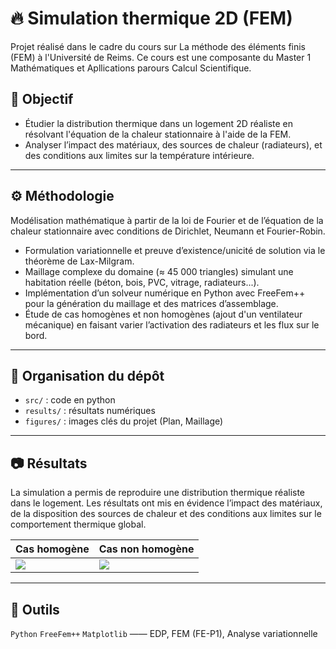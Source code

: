 # 🔥 Simulation thermique 2D (FEM)

Projet réalisé dans le cadre du cours sur La méthode des éléments finis (FEM) à l'Université de Reims. Ce cours est une composante du Master 1 Mathématiques et Apllications parours Calcul Scientifique.

## 🎯 Objectif

-  Étudier la distribution thermique dans un logement 2D réaliste en résolvant l'équation de la chaleur stationnaire à l'aide de la FEM.
-  Analyser l’impact des matériaux, des sources de chaleur (radiateurs), et des conditions aux limites sur la température intérieure. 

---

## ⚙️ Méthodologie

Modélisation mathématique à partir de la loi de Fourier et de l’équation de la chaleur stationnaire avec conditions de Dirichlet, Neumann et Fourier-Robin.
- Formulation variationnelle et preuve d’existence/unicité de solution via le théorème de Lax-Milgram.
- Maillage complexe du domaine (≈ 45 000 triangles) simulant une habitation réelle (béton, bois, PVC, vitrage, radiateurs...).
- Implémentation d’un solveur numérique en Python avec FreeFem++ pour la génération du maillage et des matrices d’assemblage.
- Étude de cas homogènes et non homogènes (ajout d'un ventilateur mécanique) en faisant varier l’activation des radiateurs et les flux sur le bord.

---

## 📁 Organisation du dépôt
- `src/` : code en python 
- `results/` : résultats numériques
- `figures/` : images clés du projet (Plan, Maillage)

---

## 📷 Résultats

La simulation a permis de reproduire une distribution thermique réaliste dans le logement. Les résultats ont mis en évidence l’impact des matériaux, de la disposition des sources de chaleur et des conditions aux limites sur le comportement thermique global.

| Cas homogène | Cas non homogène |
|---------------------------|-------------------|
| ![](figures/champ_H.png)  | ![](figures/bond_graph_global.png) |

---

## 🔧 Outils

`Python` `FreeFem++` `Matplotlib`  —— EDP, FEM (FE-P1), Analyse variationnelle

